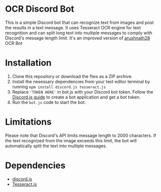 # OCR Discord Bot

This is a simple Discord bot that can recognize text from images and post the results in a text message. It uses Tesseract OCR engine for text recognition and can split long text into multiple messages to comply with Discord's message length limit. It's an improved version of [arushnath28](https://medium.com/@arushnath28/creating-a-text-recognition-discord-bot-ocr-using-discord-js-ae45668a64b7) OCR Bot

# Installation
1. Clone this repository or download the files as a ZIP archive.
2. Install the nesessary dependencies from your text editor terminal by running  `npm install discord.js tesseract.js` 
3. Replace `'TOKEN HERE'` in bot.js with your Discord bot token. Follow the [Discord.js guide](https://discordjs.guide/preparations/setting-up-a-bot-application.html#creating-your-bot) to create a bot application and get a bot token.
4. Run the `bot.js` code to start the bot.

# Limitations
Please note that Discord's API limits message length to 2000 characters. If the text recognized from the image exceeds this limit, the bot will automatically split the text into multiple messages.

# Dependencies
- [discord.js](https://discord.js.org/#/)
- [Tesseract.js](https://tesseract.projectnaptha.com/)
